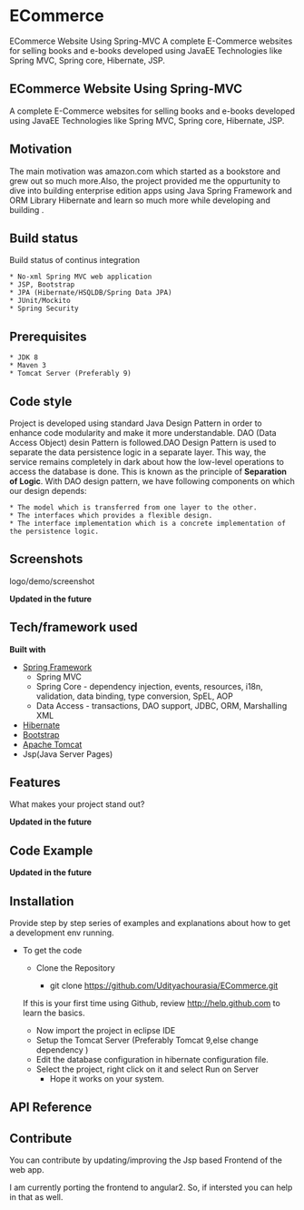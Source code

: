 # ECommerce
ECommerce Website Using Spring-MVC A complete E-Commerce websites for selling books and e-books developed using JavaEE Technologies like Spring MVC, Spring core, Hibernate, JSP.


## ECommerce Website Using Spring-MVC

A complete E-Commerce websites for selling books and e-books developed using JavaEE Technologies like Spring MVC, Spring core, Hibernate, JSP.

## Motivation

The main motivation was amazon.com which started as a bookstore and grew out so much more.Also, the project provided me the oppurtunity to dive into building enterprise edition apps using Java Spring Framework and ORM Library Hibernate and learn so much more while developing and building .


## Build status
Build status of continus integration 

	* No-xml Spring MVC web application
	* JSP, Bootstrap
	* JPA (Hibernate/HSQLDB/Spring Data JPA)
	* JUnit/Mockito
	* Spring Security

## Prerequisites

	* JDK 8
	* Maven 3
	* Tomcat Server (Preferably 9) 


## Code style

Project is developed using standard Java Design Pattern in order to enhance code modularity and make it more understandable.
DAO (Data Access Object) desin Pattern is followed.DAO Design Pattern is used to separate the data persistence logic in a separate layer. This way, the service remains completely in dark about how the low-level operations to access the database is done. This is known as the principle of <b>Separation of Logic</b>.
With DAO design pattern, we have following components on which our design depends:

	* The model which is transferred from one layer to the other.
	* The interfaces which provides a flexible design.
	* The interface implementation which is a concrete implementation of the persistence logic.

 
## Screenshots
logo/demo/screenshot


<b>Updated in the future</b>



## Tech/framework used

<b>Built with</b>
- [Spring Framework](https://spring.io/)
	* Spring MVC
	* Spring Core - dependency injection, events, resources, i18n, validation, data binding, type conversion, SpEL, AOP
	* Data Access - transactions, DAO support, JDBC, ORM, Marshalling XML
- [Hibernate](https://hibernate.org/)
- [Bootstrap](https://getbootstrap.com/)
- [Apache Tomcat](https://tomcat.apache.org/)
- Jsp(Java Server Pages)

## Features
What makes your project stand out?

<b>Updated in the future</b>



## Code Example

<b>Updated in the future</b>


## Installation
Provide step by step series of examples and explanations about how to get a development env running.
 * To get the code
	* Clone the Repository
	
		* git clone https://github.com/Udityachourasia/ECommerce.git

	If this is your first time using Github, review http://help.github.com to learn the basics.
	
	* Now import the project in eclipse IDE
	* Setup the Tomcat Server (Preferably Tomcat 9,else change dependency ) 
	* Edit the database configuration in hibernate configuration file.
	* Select the project, right click on it and select Run on Server
        * Hope it works on your system.
 
## API Reference





## Contribute

You can contribute by updating/improving the Jsp based  Frontend of the web app.

I am currently porting the frontend to angular2. So, if intersted you can help in that as well.




